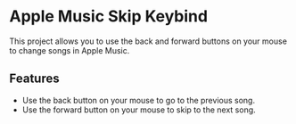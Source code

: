 # Apple Music Skip Keybind

This project allows you to use the back and forward buttons on your mouse to change songs in Apple Music.

## Features

- Use the back button on your mouse to go to the previous song.
- Use the forward button on your mouse to skip to the next song.

